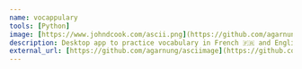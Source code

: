 ```yaml
---
name: vocappulary
tools: [Python]
image: [https://www.johndcook.com/ascii.png](https://github.com/agarnung/vocappulary/raw/main/assets/app.png)
description: Desktop app to practice vocabulary in French 🇫🇷 and English 🇬🇧 to Spanish 🇪🇸 
external_url: [https://github.com/agarnung/asciimage](https://github.com/agarnung/vocappulary)
---
```

